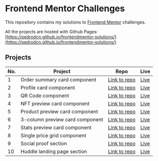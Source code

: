 
# Frontend Mentor Challenges

This repository contains my solutions to
[Frontend Mentor](https://www.frontendmentor.io/challenges) challenges.

All the projects are hosted with Github Pages: [https://pedrodcn.github.io/frontendmentor-solutions/](https://pedrodcn.github.io/frontendmentor-solutions/)

## Projects

| No. | Project                         | Repo                                                                                           | Live                                                                       |
|-----|---------------------------------|------------------------------------------------------------------------------------------------|----------------------------------------------------------------------------|
| 1   | Order summary card component    | [Link to repo](https://github.com/PedroDCN/frontendmentor-solutions/tree/main/ordersummary)    | [Live](https://pedrodcn.github.io/frontendmentor-solutions/ordersummary)   |
| 2   | Profile card component          | [Link to repo](https://github.com/PedroDCN/frontendmentor-solutions/tree/main/profilecard)     | [Live](https://pedrodcn.github.io/frontendmentor-solutions/profilecard)    |
| 3   | QR Code component               | [Link to repo](https://github.com/PedroDCN/frontendmentor-solutions/tree/main/qrcode)          | [Live](https://pedrodcn.github.io/frontendmentor-solutions/qrcode)         |
| 4   | NFT preview card component      | [Link to repo](https://github.com/PedroDCN/frontendmentor-solutions/tree/main/nftpreview)      | [Live](https://pedrodcn.github.io/frontendmentor-solutions/nftpreview)     |
| 5   | Product preview card component  | [Link to repo](https://github.com/PedroDCN/frontendmentor-solutions/tree/main/productpreview)  | [Live](https://pedrodcn.github.io/frontendmentor-solutions/productpreview) |
| 6   | 3-column preview card component | [Link to repo](https://github.com/PedroDCN/frontendmentor-solutions/tree/main/columnpreview)   | [Live](https://pedrodcn.github.io/frontendmentor-solutions/columnpreview)  |
| 7   | Stats preview card component    | [Link to repo](https://github.com/PedroDCN/frontendmentor-solutions/tree/main/statspreview)    | [Live](https://pedrodcn.github.io/frontendmentor-solutions/statspreview)   |
| 8   | Single price grid component     | [Link to repo](https://github.com/PedroDCN/frontendmentor-solutions/tree/main/singleprice)     | [Live](https://pedrodcn.github.io/frontendmentor-solutions/singleprice)    |
| 9   | Social proof section            | [Link to repo](https://github.com/PedroDCN/frontendmentor-solutions/tree/main/socialproof)     | [Live](https://pedrodcn.github.io/frontendmentor-solutions/socialproof)    |
| 10  | Huddle landing page section     | [Link to repo](https://github.com/PedroDCN/frontendmentor-solutions/tree/main/huddlelanding)   | [Live](https://pedrodcn.github.io/frontendmentor-solutions/huddlelanding)  |
